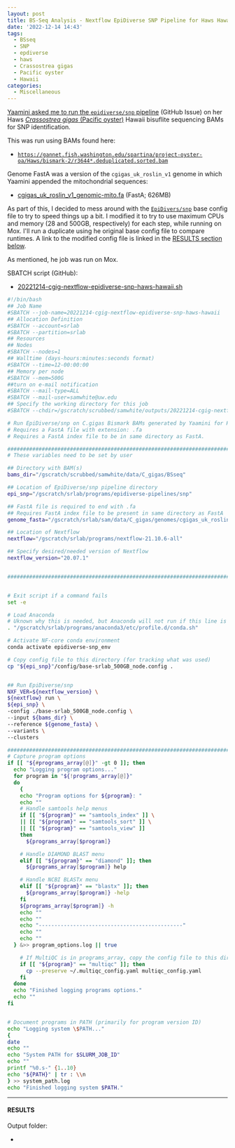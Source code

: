 ```yaml
---
layout: post
title: BS-Seq Analysis - Nextflow EpiDiverse SNP Pipeline for Haws Hawaii C.gigas BAMs from Yaamini
date: '2022-12-14 14:43'
tags: 
  - BSseq
  - SNP
  - epdiverse
  - haws
  - Crassostrea gigas
  - Pacific oyster
  - Hawaii
categories: 
  - Miscellaneous
---
```

[Yaamini asked me to run the `epidiverse/snp` pipeline](https://github.com/RobertsLab/resources/issues/1558) (GitHub Issue) on her Haws [_Crassostrea gigas_ (Pacific oyster)](http://en.wikipedia.org/wiki/Pacific_oyster) Hawaii bisuflite sequencing BAMs for SNP identification.

This was run using BAMs found here:

- [`https://gannet.fish.washington.edu/spartina/project-oyster-oa/Haws/bismark-2/r3644*.deduplicated.sorted.bam`](https://gannet.fish.washington.edu/spartina/project-oyster-oa/Haws/bismark-2/)

Genome FastA was a version of the `cgigas_uk_roslin_v1` genome in which Yaamini appended the mitochondrial sequences:

- [cgigas_uk_roslin_v1_genomic-mito.fa](https://gannet.fish.washington.edu/spartina/project-oyster-oa/Haws/data/cgigas_uk_roslin_v1_genomic-mito.fa) (FastA; 626MB)

As part of this, I decided to mess around with the [`EpiDivers/snp`](https://github.com/EpiDiverse/snp) base config file to try to speed things up a bit. I modified it to try to use maximum CPUs and memory (28 and 500GB, respectively) for each step, while running on Mox. I'll run a duplicate using he original base config file to compare runtimes. A link to the modified config file is linked in the [RESULTS section below](#results).

As mentioned, he job was run on Mox.

SBATCH script (GitHub):

- [20221214-cgig-nextflow-epidiverse-snp-haws-hawaii.sh](https://github.com/RobertsLab/sams-notebook/blob/master/sbatch_scripts/20221214-cgig-nextflow-epidiverse-snp-haws-hawaii.sh)

```bash
#!/bin/bash
## Job Name
#SBATCH --job-name=20221214-cgig-nextflow-epidiverse-snp-haws-hawaii
## Allocation Definition
#SBATCH --account=srlab
#SBATCH --partition=srlab
## Resources
## Nodes
#SBATCH --nodes=1
## Walltime (days-hours:minutes:seconds format)
#SBATCH --time=12-00:00:00
## Memory per node
#SBATCH --mem=500G
##turn on e-mail notification
#SBATCH --mail-type=ALL
#SBATCH --mail-user=samwhite@uw.edu
## Specify the working directory for this job
#SBATCH --chdir=/gscratch/scrubbed/samwhite/outputs/20221214-cgig-nextflow-epidiverse-snp-haws-hawaii

# Run EpiDiverse/snp on C.gigas Bismark BAMs generated by Yaamini for Haws Hawaii project.
# Requires a FastA file with extension: .fa
# Requires a FastA index file to be in same directory as FastA.

###################################################################################
# These variables need to be set by user

## Directory with BAM(s)
bams_dir="/gscratch/scrubbed/samwhite/data/C_gigas/BSseq"

## Location of EpiDiverse/snp pipeline directory
epi_snp="/gscratch/srlab/programs/epidiverse-pipelines/snp"

## FastA file is required to end with .fa
## Requires FastA index file to be present in same directory as FastA
genome_fasta="/gscratch/srlab/sam/data/C_gigas/genomes/cgigas_uk_roslin_v1_genomic-mito.fa"

## Location of Nextflow
nextflow="/gscratch/srlab/programs/nextflow-21.10.6-all"

## Specify desired/needed version of Nextflow
nextflow_version="20.07.1"


###################################################################################


# Exit script if a command fails
set -e

# Load Anaconda
# Uknown why this is needed, but Anaconda will not run if this line is not included.
. "/gscratch/srlab/programs/anaconda3/etc/profile.d/conda.sh"

# Activate NF-core conda environment
conda activate epidiverse-snp_env

# Copy config file to this directory (for tracking what was used)
cp "${epi_snp}"/config/base-srlab_500GB_node.config .


## Run EpiDiverse/snp
NXF_VER=${nextflow_version} \
${nextflow} run \
${epi_snp} \
-config ./base-srlab_500GB_node.config \
--input ${bams_dir} \
--reference ${genome_fasta} \
--variants \
--clusters

###################################################################################
# Capture program options
if [[ "${#programs_array[@]}" -gt 0 ]]; then
  echo "Logging program options..."
  for program in "${!programs_array[@]}"
  do
    {
    echo "Program options for ${program}: "
    echo ""
    # Handle samtools help menus
    if [[ "${program}" == "samtools_index" ]] \
    || [[ "${program}" == "samtools_sort" ]] \
    || [[ "${program}" == "samtools_view" ]]
    then
      ${programs_array[$program]}

    # Handle DIAMOND BLAST menu
    elif [[ "${program}" == "diamond" ]]; then
      ${programs_array[$program]} help

    # Handle NCBI BLASTx menu
    elif [[ "${program}" == "blastx" ]]; then
      ${programs_array[$program]} -help
    fi
    ${programs_array[$program]} -h
    echo ""
    echo ""
    echo "----------------------------------------------"
    echo ""
    echo ""
  } &>> program_options.log || true

    # If MultiQC is in programs_array, copy the config file to this directory.
    if [[ "${program}" == "multiqc" ]]; then
      cp --preserve ~/.multiqc_config.yaml multiqc_config.yaml
    fi
  done
  echo "Finished logging programs options."
  echo ""
fi


# Document programs in PATH (primarily for program version ID)
echo "Logging system \$PATH..."
{
date
echo ""
echo "System PATH for $SLURM_JOB_ID"
echo ""
printf "%0.s-" {1..10}
echo "${PATH}" | tr : \\n
} >> system_path.log
echo "Finished logging system $PATH."
```

---

#### RESULTS

Output folder:

- []()

